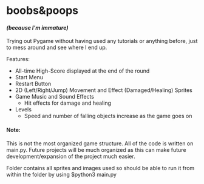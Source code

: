 # **boobs&poops**
#### _(because I'm immature)_

Trying out Pygame without having used any tutorials or anything before, just to mess around and see where I end up.  


Features:
- All-time High-Score displayed at the end of the round
- Start Menu
- Restart Button
- 2D (Left/Right/Jump) Movement and Effect (Damaged/Healing) Sprites
- Game Music and Sound Effects
  - Hit effects for damage and healing 
- Levels
  - Speed and number of falling objects increase as the game goes on




#### Note:
This is not the most organized game structure. All of the code is written on main.py. Future projects will be much organized as this can make future development/expansion of the project much easier. 

Folder contains all sprites and images used so should be able to run it from within the folder by using
$python3 main.py
